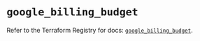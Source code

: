 # `google_billing_budget`

Refer to the Terraform Registry for docs: [`google_billing_budget`](https://registry.terraform.io/providers/hashicorp/google-beta/6.7.0/docs/resources/google_billing_budget).
